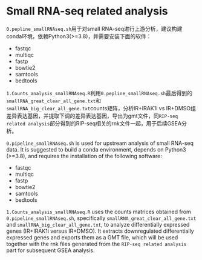 # Small RNA-seq related analysis

`0.pepline_smallRNAseq.sh`用于对small RNA-seq进行上游分析，建议构建conda环境，依赖Python3(>=3.8)，并需要安装下面的软件：
* fastqc
* multiqc
* fastp
* bowtie2
* samtools
* bedtools

`1.Counts_analysis_smallRNAseq.R`利用`0.pepline_smallRNAseq.sh`最后得到的`smallRNA_great_clear_all_gene.txt`和`smallRNA_big_clear_all_gene.txt`counts矩阵，分析IR+IRAK1i vs IR+DMSO组差异表达基因，并提取下调的差异表达基因，导出为gmt文件，同`RIP-seq related analysis`部分得到的RIP-seq相关的rnk文件一起，用于后续GSEA分析。


`0.pipeline_smallRNAseq.sh` is used for upstream analysis of small RNA-seq data. It is suggested to build a conda environment, depends on Python3 (>=3.8), and requires the installation of the following software:
* fastqc
* multiqc
* fastp
* bowtie2
* samtools
* bedtools

`1.Counts_analysis_smallRNAseq.R` uses the counts matrices obtained from `0.pipeline_smallRNAseq.sh`, specifically `smallRNA_great_clear_all_gene.txt` and `smallRNA_big_clear_all_gene.txt`, to analyze differentially expressed genes (IR+IRAK1i versus IR+DMSO). It extracts downregulated differentially expressed genes and exports them as a GMT file, which will be used together with the rnk files generated from the `RIP-seq related analysis` part for subsequent GSEA analysis.
